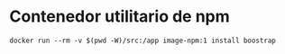 # Contenedor utilitario de npm

```
docker run --rm -v $(pwd -W)/src:/app image-npm:1 install boostrap
```

